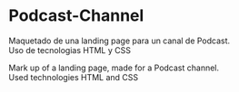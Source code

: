 # Podcast-Channel
Maquetado de una landing page para un canal de Podcast.<br>
Uso de tecnologias HTML y CSS

Mark up of a landing page, made for a Podcast channel.<br>
Used technologies HTML and CSS
